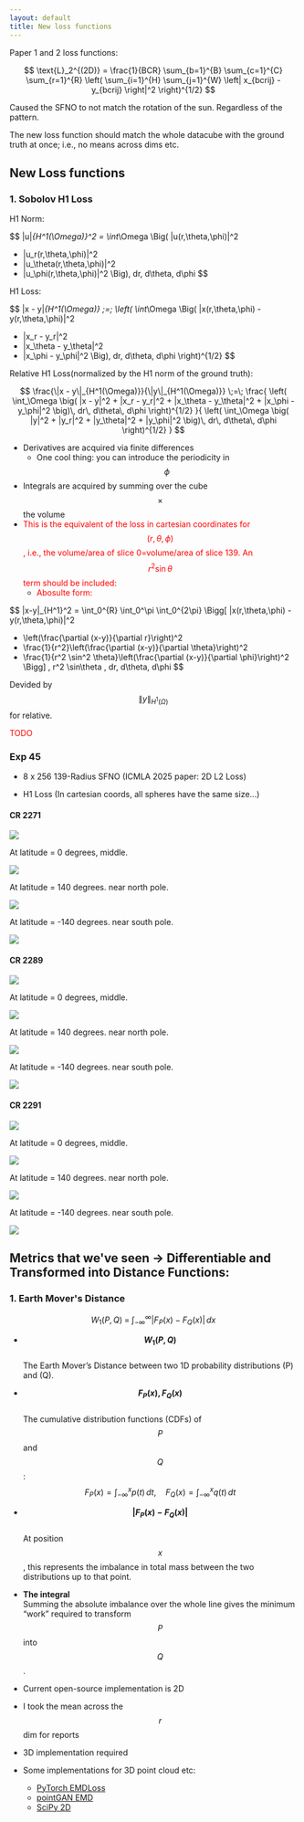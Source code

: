 ```yaml
---
layout: default
title: New loss functions
---
```


Paper 1 and 2 loss functions:

$$
\text{L}_2^{(2D)} = \frac{1}{BCR} \sum_{b=1}^{B} \sum_{c=1}^{C} \sum_{r=1}^{R}
\left( \sum_{i=1}^{H} \sum_{j=1}^{W} \left| x_{bcrij} - y_{bcrij} \right|^2 \right)^{1/2}
$$

Caused the SFNO to not match the rotation of the sun. Regardless of the pattern.

The new loss function should match the whole datacube with the ground truth at once; i.e., no means across dims etc.

## New Loss functions

### 1. Sobolov H1 Loss

H1 Norm:

$$
\|u\|_{H^1(\Omega)}^2
= \int_\Omega \Big( |u(r,\theta,\phi)|^2 
+ |u_r(r,\theta,\phi)|^2 
+ |u_\theta(r,\theta,\phi)|^2 
+ |u_\phi(r,\theta,\phi)|^2 \Big)\, dr\, d\theta\, d\phi
$$


H1 Loss:

$$
\|x - y\|_{H^1(\Omega)} \;=\;
\left(
\int_\Omega
\Big(
|x(r,\theta,\phi) - y(r,\theta,\phi)|^2
+ |x_r - y_r|^2
+ |x_\theta - y_\theta|^2
+ |x_\phi - y_\phi|^2
\Big)\, dr\, d\theta\, d\phi
\right)^{1/2}
$$

Relative H1 Loss(normalized by the H1 norm of the ground truth):

$$
\frac{\|x - y\|_{H^1(\Omega)}}{\|y\|_{H^1(\Omega)}} \;=\;
\frac{
\left(
\int_\Omega
\big(
|x - y|^2 + |x_r - y_r|^2 + |x_\theta - y_\theta|^2 + |x_\phi - y_\phi|^2
\big)\, dr\, d\theta\, d\phi
\right)^{1/2}
}{
\left(
\int_\Omega
\big(
|y|^2 + |y_r|^2 + |y_\theta|^2 + |y_\phi|^2
\big)\, dr\, d\theta\, d\phi
\right)^{1/2}
}
$$

- Derivatives are acquired via finite differences
  - One cool thing: you can introduce the periodicity in $$\phi$$
- Integrals are acquired by summing over the cube $$\times$$ the volume
- <span style="color:red"> This is the equivalent of the loss in cartesian coordinates for $$(r, \theta, \phi)$$, i.e., the volume/area of slice 0=volume/area of slice 139. An $$r^2\sin\theta$$ term should be included:</span>
  - <span style="color:red"> Abosulte form:</span>

$$
\|x-y\|_{H^1}^2 
= \int_0^{R} \int_0^\pi \int_0^{2\pi} 
\Bigg[
|x(r,\theta,\phi) - y(r,\theta,\phi)|^2
+ \left(\frac{\partial (x-y)}{\partial r}\right)^2
+ \frac{1}{r^2}\left(\frac{\partial (x-y)}{\partial \theta}\right)^2
+ \frac{1}{r^2 \sin^2 \theta}\left(\frac{\partial (x-y)}{\partial \phi}\right)^2
\Bigg]
\, r^2 \sin\theta \, dr\, d\theta\, d\phi
$$

Devided by $$\|y\|_{H^1(\Omega)}$$ for relative.

<span style="color:red">TODO</span>

### Exp 45

- 8 x 256 139-Radius SFNO (ICMLA 2025 paper: 2D L2 Loss)

- H1 Loss (In cartesian coords, all spheres have the same size...)

#### CR 2271

<img src="resources/week_33/cr2271.gif">

At latitude = 0 degrees, middle.

<img src="resources/week_33/cr2271-55.png">


At latitude = 140 degrees. near north pole.

<img src="resources/week_33/cr2271-10.png">


At latitude = -140 degrees. near south pole.

<img src="resources/week_33/cr2271-100.png">

#### CR 2289

<img src="resources/week_33/cr2289.gif">

At latitude = 0 degrees, middle.

<img src="resources/week_33/cr2289-55.png">


At latitude = 140 degrees. near north pole.

<img src="resources/week_33/cr2289-10.png">


At latitude = -140 degrees. near south pole.

<img src="resources/week_33/cr2289-100.png">

#### CR 2291

<img src="resources/week_33/cr2291.gif">

At latitude = 0 degrees, middle.

<img src="resources/week_33/cr2291-55.png">


At latitude = 140 degrees. near north pole.

<img src="resources/week_33/cr2291-10.png">


At latitude = -140 degrees. near south pole.

<img src="resources/week_33/cr2291-100.png">


## Metrics that we've seen -> Differentiable and Transformed into Distance Functions:

### 1. Earth Mover's Distance

$$
W_1(P, Q) \;=\; \int_{-\infty}^{\infty} \big| F_P(x) - F_Q(x) \big| \, dx
$$

- **$$W_1(P, Q)$$**  
  The Earth Mover’s Distance between two 1D probability distributions \(P\) and \(Q\).

- **$$F_P(x), F_Q(x)$$**  
  The cumulative distribution functions (CDFs) of $$P$$ and $$Q$$:  
  $$
  F_P(x) = \int_{-\infty}^{x} p(t) \, dt, 
  \quad 
  F_Q(x) = \int_{-\infty}^{x} q(t) \, dt
  $$

- **$$|F_P(x) - F_Q(x)|$$**  
  At position $$x$$, this represents the imbalance in total mass between the two distributions up to that point.

- **The integral**  
  Summing the absolute imbalance over the whole line gives the minimum “work” required to transform $$P$$ into $$Q$$.


- Current open-source implementation is 2D
- I took the mean across the $$r$$ dim for reports
- 3D implementation required
- Some implementations for 3D point cloud etc:
    - [PyTorch EMDLoss](https://github.com/meder411/PyTorch-EMDLoss)
    - [pointGAN EMD](https://github.com/fxia22/pointGAN/tree/74b6c432c5eaa1e0a833e755f450df2ee2c5488e/emd)
    - [SciPy 2D](https://docs.scipy.org/doc/scipy/reference/generated/scipy.stats.wasserstein_distance.html)